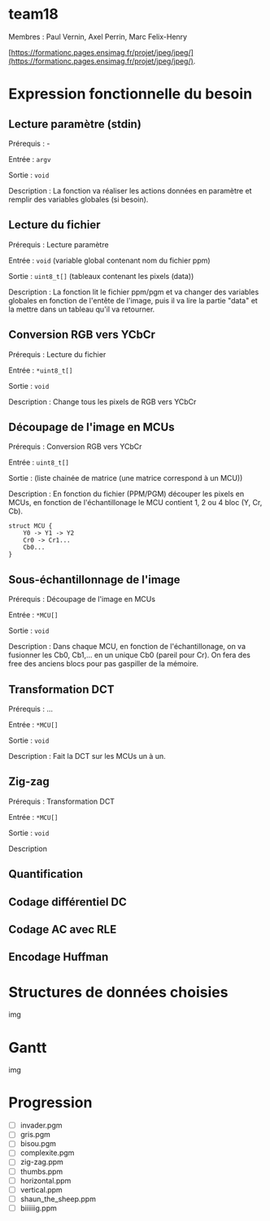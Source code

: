 # team18

Membres : Paul Vernin, Axel Perrin, Marc Felix-Henry

[https://formationc.pages.ensimag.fr/projet/jpeg/jpeg/](https://formationc.pages.ensimag.fr/projet/jpeg/jpeg/).

# Expression fonctionnelle du besoin

## Lecture paramètre (stdin)

Prérequis : -

Entrée : `argv`

Sortie : `void`

Description : La fonction va réaliser les actions données en paramètre et remplir des variables globales (si besoin).

## Lecture du fichier

Prérequis : Lecture paramètre

Entrée : `void` (variable global contenant nom du fichier ppm)

Sortie : `uint8_t[]` (tableaux contenant les pixels (data))

Description : La fonction lit le fichier ppm/pgm et va changer des variables globales en fonction de l'entête de l'image,  puis  il va lire la partie "data" et la mettre  dans un  tableau qu'il va retourner.

## Conversion RGB vers YCbCr

Prérequis : Lecture du fichier

Entrée : `*uint8_t[]`

Sortie : `void`

Description : Change  tous les pixels de RGB vers YCbCr

## Découpage de l'image en MCUs

Prérequis : Conversion RGB vers YCbCr

Entrée : `uint8_t[]`

Sortie : (liste chainée de matrice (une matrice correspond à un MCU))

Description : En fonction du fichier (PPM/PGM) découper les pixels en MCUs, en fonction de l'échantillonage le MCU contient 1, 2 ou 4 bloc (Y, Cr, Cb).
```
struct MCU {
    Y0 -> Y1 -> Y2
    Cr0 -> Cr1...
    Cb0...
}
```

## Sous-échantillonnage de l'image

Prérequis : Découpage de l'image en MCUs

Entrée : `*MCU[]`

Sortie : `void`

Description : Dans chaque MCU, en  fonction  de l'échantillonage,  on va fusionner les Cb0, Cb1,... en un  unique Cb0 (pareil pour Cr). On fera  des free des anciens blocs pour pas gaspiller de la mémoire.

## Transformation DCT

Prérequis : ...

Entrée : `*MCU[]`

Sortie : `void`

Description : Fait la DCT sur les MCUs un à un.

## Zig-zag

Prérequis : Transformation DCT

Entrée : `*MCU[]`

Sortie : `void`

Description

## Quantification

## Codage différentiel DC

## Codage AC avec RLE

## Encodage Huffman

# Structures de données choisies

img

# Gantt

img

# Progression

- [ ] invader.pgm
- [ ] gris.pgm
- [ ] bisou.pgm
- [ ] complexite.pgm
- [ ] zig-zag.ppm
- [ ] thumbs.ppm
- [ ] horizontal.ppm
- [ ] vertical.ppm
- [ ] shaun_the_sheep.ppm
- [ ] biiiiiig.ppm
